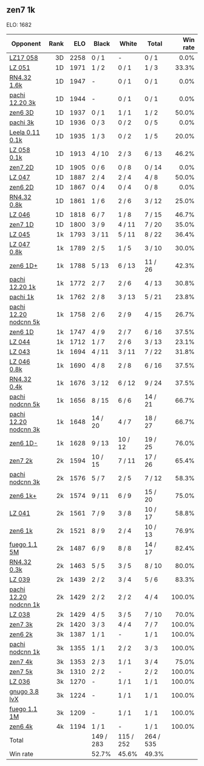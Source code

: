 ## zen7 1k ##

ELO: 1682

Opponent | Rank | ELO | Black | White | Total | Win rate
---------|-----:|----:|-------|-------|-------|-------:
[LZ17 058](LZ17%20058.md) | 3D | 2258 | 0 / 1 | - | 0 / 1 | 0.0%
[LZ 051](LZ%20051.md) | 1D | 1971 | 1 / 2 | 0 / 1 | 1 / 3 | 33.3%
[RN4.32 1.6k](RN4.32%201.6k.md) | 1D | 1947 | - | 0 / 1 | 0 / 1 | 0.0%
[pachi 12.20 3k](pachi%2012.20%203k.md) | 1D | 1944 | - | 0 / 1 | 0 / 1 | 0.0%
[zen6 3D](zen6%203D.md) | 1D | 1937 | 0 / 1 | 1 / 1 | 1 / 2 | 50.0%
[pachi 3k](pachi%203k.md) | 1D | 1936 | 0 / 3 | 0 / 2 | 0 / 5 | 0.0%
[Leela 0.11 0.1k](Leela%200.11%200.1k.md) | 1D | 1935 | 1 / 3 | 0 / 2 | 1 / 5 | 20.0%
[LZ 058 0.1k](LZ%20058%200.1k.md) | 1D | 1913 | 4 / 10 | 2 / 3 | 6 / 13 | 46.2%
[zen7 2D](zen7%202D.md) | 1D | 1905 | 0 / 6 | 0 / 8 | 0 / 14 | 0.0%
[LZ 047](LZ%20047.md) | 1D | 1887 | 2 / 4 | 2 / 4 | 4 / 8 | 50.0%
[zen6 2D](zen6%202D.md) | 1D | 1867 | 0 / 4 | 0 / 4 | 0 / 8 | 0.0%
[RN4.32 0.8k](RN4.32%200.8k.md) | 1D | 1861 | 1 / 6 | 2 / 6 | 3 / 12 | 25.0%
[LZ 046](LZ%20046.md) | 1D | 1818 | 6 / 7 | 1 / 8 | 7 / 15 | 46.7%
[zen7 1D](zen7%201D.md) | 1D | 1800 | 3 / 9 | 4 / 11 | 7 / 20 | 35.0%
[LZ 045](LZ%20045.md) | 1k | 1793 | 3 / 11 | 5 / 11 | 8 / 22 | 36.4%
[LZ 047 0.8k](LZ%20047%200.8k.md) | 1k | 1789 | 2 / 5 | 1 / 5 | 3 / 10 | 30.0%
[zen6 1D+](zen6%201D+.md) | 1k | 1788 | 5 / 13 | 6 / 13 | 11 / 26 | 42.3%
[pachi 12.20 1k](pachi%2012.20%201k.md) | 1k | 1772 | 2 / 7 | 2 / 6 | 4 / 13 | 30.8%
[pachi 1k](pachi%201k.md) | 1k | 1762 | 2 / 8 | 3 / 13 | 5 / 21 | 23.8%
[pachi 12.20 nodcnn 5k](pachi%2012.20%20nodcnn%205k.md) | 1k | 1758 | 2 / 6 | 2 / 9 | 4 / 15 | 26.7%
[zen6 1D](zen6%201D.md) | 1k | 1747 | 4 / 9 | 2 / 7 | 6 / 16 | 37.5%
[LZ 044](LZ%20044.md) | 1k | 1712 | 1 / 7 | 2 / 6 | 3 / 13 | 23.1%
[LZ 043](LZ%20043.md) | 1k | 1694 | 4 / 11 | 3 / 11 | 7 / 22 | 31.8%
[LZ 046 0.8k](LZ%20046%200.8k.md) | 1k | 1690 | 4 / 8 | 2 / 8 | 6 / 16 | 37.5%
[RN4.32 0.4k](RN4.32%200.4k.md) | 1k | 1676 | 3 / 12 | 6 / 12 | 9 / 24 | 37.5%
[pachi nodcnn 5k](pachi%20nodcnn%205k.md) | 1k | 1656 | 8 / 15 | 6 / 6 | 14 / 21 | 66.7%
[pachi 12.20 nodcnn 3k](pachi%2012.20%20nodcnn%203k.md) | 1k | 1648 | 14 / 20 | 4 / 7 | 18 / 27 | 66.7%
[zen6 1D-](zen6%201D-.md) | 1k | 1628 | 9 / 13 | 10 / 12 | 19 / 25 | 76.0%
[zen7 2k](zen7%202k.md) | 2k | 1594 | 10 / 15 | 7 / 11 | 17 / 26 | 65.4%
[pachi nodcnn 3k](pachi%20nodcnn%203k.md) | 2k | 1576 | 5 / 7 | 2 / 5 | 7 / 12 | 58.3%
[zen6 1k+](zen6%201k+.md) | 2k | 1574 | 9 / 11 | 6 / 9 | 15 / 20 | 75.0%
[LZ 041](LZ%20041.md) | 2k | 1561 | 7 / 9 | 3 / 8 | 10 / 17 | 58.8%
[zen6 1k](zen6%201k.md) | 2k | 1521 | 8 / 9 | 2 / 4 | 10 / 13 | 76.9%
[fuego 1.1 5M](fuego%201.1%205M.md) | 2k | 1487 | 6 / 9 | 8 / 8 | 14 / 17 | 82.4%
[RN4.32 0.3k](RN4.32%200.3k.md) | 2k | 1463 | 5 / 5 | 3 / 5 | 8 / 10 | 80.0%
[LZ 039](LZ%20039.md) | 2k | 1439 | 2 / 2 | 3 / 4 | 5 / 6 | 83.3%
[pachi 12.20 nodcnn 1k](pachi%2012.20%20nodcnn%201k.md) | 2k | 1429 | 2 / 2 | 2 / 2 | 4 / 4 | 100.0%
[LZ 038](LZ%20038.md) | 2k | 1429 | 4 / 5 | 3 / 5 | 7 / 10 | 70.0%
[zen7 3k](zen7%203k.md) | 2k | 1420 | 3 / 3 | 4 / 4 | 7 / 7 | 100.0%
[zen6 2k](zen6%202k.md) | 3k | 1387 | 1 / 1 | - | 1 / 1 | 100.0%
[pachi nodcnn 1k](pachi%20nodcnn%201k.md) | 3k | 1355 | 1 / 1 | 2 / 2 | 3 / 3 | 100.0%
[zen7 4k](zen7%204k.md) | 3k | 1353 | 2 / 3 | 1 / 1 | 3 / 4 | 75.0%
[zen7 5k](zen7%205k.md) | 3k | 1310 | 2 / 2 | - | 2 / 2 | 100.0%
[LZ 036](LZ%20036.md) | 3k | 1270 | - | 1 / 1 | 1 / 1 | 100.0%
[gnugo 3.8 lvX](gnugo%203.8%20lvX.md) | 3k | 1224 | - | 1 / 1 | 1 / 1 | 100.0%
[fuego 1.1 1M](fuego%201.1%201M.md) | 3k | 1209 | - | 1 / 1 | 1 / 1 | 100.0%
[zen6 4k](zen6%204k.md) | 4k | 1194 | 1 / 1 | - | 1 / 1 | 100.0%
Total | | | 149 / 283 | 115 / 252 | 264 / 535 | 
Win rate| | | 52.7% | 45.6% | 49.3% | 
